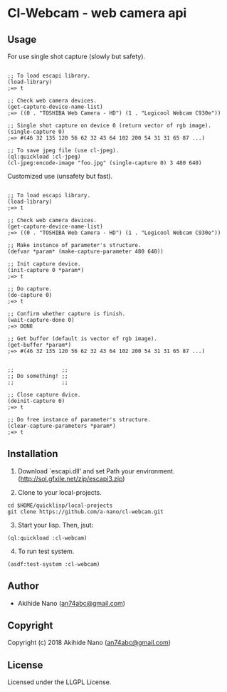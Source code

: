 # Cl-Webcam - web camera api

## Usage

For use single shot capture (slowly but safety).
```common-lisp

;; To load escapi library.
(load-library)
;=> t

;; Check web camera devices.
(get-capture-device-name-list)
;=> ((0 . "TOSHIBA Web Camera - HD") (1 . "Logicool Webcam C930e"))

;; Single shot capture on device 0 (return vector of rgb image).
(single-capture 0)
;=> #(46 32 135 120 56 62 32 43 64 102 200 54 31 31 65 87 ...)

;; To save jpeg file (use cl-jpeg).
(ql:quickload :cl-jpeg)
(cl-jpeg:encode-image "foo.jpg" (single-capture 0) 3 480 640)

```

Customized use (unsafety but fast).
```common-lisp

;; To load escapi library.
(load-library)
;=> t

;; Check web camera devices.
(get-capture-device-name-list)
;=> ((0 . "TOSHIBA Web Camera - HD") (1 . "Logicool Webcam C930e"))

;; Make instance of parameter's structure.
(defvar *param* (make-capture-parameter 480 640))

;; Init capture device.
(init-capture 0 *param*)
;=> t

;; Do capture.
(do-capture 0)
;=> t

;; Confirm whether capture is finish.
(wait-capture-done 0)
;=> DONE

;; Get buffer (default is vector of rgb image).
(get-buffer *param*)
;=> #(46 32 135 120 56 62 32 43 64 102 200 54 31 31 65 87 ...)


;;               ;;
;; Do something! ;;
;;               ;;

;; Close capture dvice.
(deinit-capture 0)
;=> t

;; Do free instance of parameter's structure.
(clear-capture-parameters *param*)
;=> t

```

## Installation
1. Download `escapi.dll' and set Path your environment.
(http://sol.gfxile.net/zip/escapi3.zip)

2. Clone to your local-projects.
```common-lisp
cd $HOME/quicklisp/local-projects
git clone https://github.com/a-nano/cl-webcam.git
```

3. Start your lisp. Then, jsut:
```common-lisp
(ql:quickload :cl-webcam)
```

4. To run test system.
```common-lisp
(asdf:test-system :cl-webcam)
```

## Author

* Akihide Nano (an74abc@gmail.com)

## Copyright

Copyright (c) 2018 Akihide Nano (an74abc@gmail.com)

## License

Licensed under the LLGPL License.
